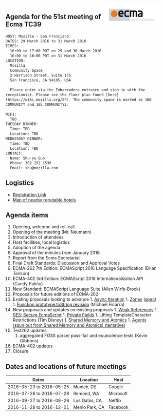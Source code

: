<img src="../images/Ecma_RVB-003.jpg" align="right" height="70" alt="" />

## Agenda for the 51st meeting of Ecma TC39

    HOST: Mozilla - San Francisco
    DATES: 29 March 2016 to 31 March 2016
    TIMES:
      10:00 to 17:00 PDT on 29 and 30 March 2016
      10:00 to 16:00 PDT on 31 March 2016
    LOCATION:
      Mozilla
      Community Space
      2 Harrison Street, Suite 175
      San Francisco, CA 94105, USA

      Please enter via the Embarcadero entrance and sign in with the receptionist. Please see the floor plan found [here](https://wiki.mozilla.org/SF). The community space is marked as 160 COMMUNITY and 165 COMMUNITY2.

    WIFI:
      TBD
    TUESDAY DINNER:
      Time: TBD
      Location: TBD
    WEDNESDAY DINNER:
      Time: TBD
      Location: TBD
    CONTACT:
      Name: Shu-yu Guo
      Phone: 302 252 1530
      Email: shu@mozilla.com

## Logistics

- [Registration Link](https://ecma-international.doodle.com/poll/rtqf7p48aaenev92)
- [Map of nearby reputable hotels](https://www.google.com/maps/d/edit?mid=zTBi3gFW4n44.kXv6HNkpTRnE&usp=sharing)

## Agenda items

1. Opening, welcome and roll call
  1. Opening of the meeting (Mr. Neumann)
  1. Introduction of attendees
  1. Host facilities, local logistics
1. Adoption of the agenda
1. Approval of the minutes from January 2016
1. Report from the Ecma Secretariat
1. Final Draft Standards: Discussion and Approval Votes 
  1. ECMA-262 7th Edition: ECMAScript 2016 Language Specification (Brian Terlson) 
  1. ECMA-402 3rd Edition: ECMAScript 2016 Internationalization API (Caridy Patiño)
  1. New Standard: ECMAScript Language Suite (Allen Wirfs-Brock)
1. Proposals for future editions of ECMA-262
  1. Existing proposals looking to advance
    1. [Async Iteration](https://tc39.github.io/proposal-async-iteration/)
    1. [Zones](https://github.com/domenic/zones) ([spec](https://domenic.github.io/zones/))
    1. [Function.prototype.toString revision](http://tc39.github.io/Function-prototype-toString-revision/) (Michael Ficarra)
  1. New proposals and updates on existing proposals
    1. [Weak References](https://github.com/tc39/proposal-weakrefs)
    1. [SES: Secure EcmaScript](https://github.com/FUDCo/ses-realm)
    1. [Private Fields](https://zenparsing.github.io/es-private-fields/)
    1. Lifting TemplateCharacter Restrictions (Tim Disney)
    1. [Shared Memory and Atomics](https://github.com/tc39/ecmascript_sharedmem)
    1. [Agents (spun out from Shared Memory and Atomics) (tentative)](https://axis-of-eval.org/shmem/agents-formatted.html)
1. Test262 updates
    1. aggregated FOSS parser pass-fail and equivalence tests (Kevin Gibbons)
1. ECMA-402 updates
1. Closure

## Dates and locations of future meetings

| Dates                    | Location          | Host       |
|--------------------------|-------------------|------------|
| 2016-05-23 to 2016-05-25 | Munich, DE        | Google     |
| 2016-07-26 to 2016-07-28 | Remond, WA        | Microsoft  |
| 2016-09-27 to 2016-09-29 | Los Gatos, CA     | Netflix    |
| 2016-11-29 to 2016-12-01 | Menlo Park, CA    | Facebook   |
